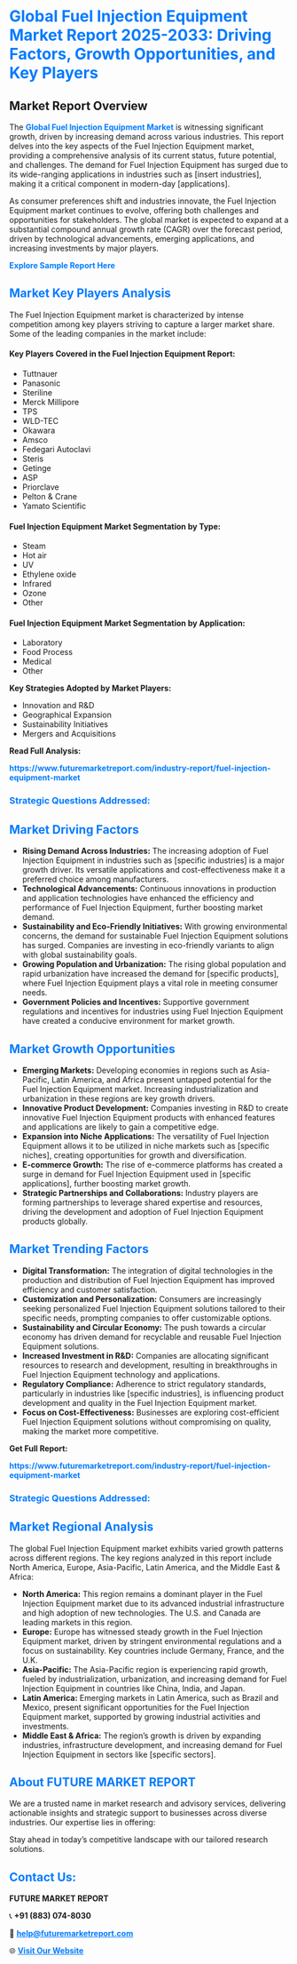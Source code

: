 <h1 style="color: #007BFF;">Global Fuel Injection Equipment Market Report 2025-2033: Driving Factors, Growth Opportunities, and Key Players</h1>

<section id="overview">
<h2>Market Report Overview</h2>
<p>The <a href="https://www.futuremarketreport.com/industry-report/fuel-injection-equipment-market" style="color: #007BFF; text-decoration: none;"><strong>Global Fuel Injection Equipment Market</strong></a> is witnessing significant growth, driven by increasing demand across various industries. This report delves into the key aspects of the Fuel Injection Equipment market, providing a comprehensive analysis of its current status, future potential, and challenges. The demand for Fuel Injection Equipment has surged due to its wide-ranging applications in industries such as [insert industries], making it a critical component in modern-day [applications].</p>
<p>As consumer preferences shift and industries innovate, the Fuel Injection Equipment market continues to evolve, offering both challenges and opportunities for stakeholders. The global market is expected to expand at a substantial compound annual growth rate (CAGR) over the forecast period, driven by technological advancements, emerging applications, and increasing investments by major players.</p>
</section>

<section id="overview">
<p><a href="https://www.futuremarketreport.com/request-sample/reportId=33532" style="color: #007BFF; text-decoration: none;"><strong>Explore Sample Report Here</strong></a></p>
</section>

<section id="key-players">
<h2 style="color: #007BFF;">Market Key Players Analysis</h2>
<p>The Fuel Injection Equipment market is characterized by intense competition among key players striving to capture a larger market share. Some of the leading companies in the market include:</p>
<h4>Key Players Covered in the Fuel Injection Equipment Report:</h4>
<ul><li>Tuttnauer</li><li>Panasonic</li><li>Steriline</li><li>Merck Millipore</li><li>TPS</li><li>WLD-TEC</li><li>Okawara</li><li>Amsco</li><li>Fedegari Autoclavi</li><li>Steris</li><li>Getinge</li><li>ASP</li><li>Priorclave</li><li>Pelton &amp; Crane</li><li>Yamato Scientific</li></ul>
<h4>Fuel Injection Equipment Market Segmentation by Type:</h4>
<ul><li>Steam</li><li>Hot air</li><li>UV</li><li>Ethylene oxide</li><li>Infrared</li><li>Ozone</li><li>Other</li></ul>

<h4>Fuel Injection Equipment Market Segmentation by Application:</h4>
<ul><li>Laboratory</li><li>Food Process</li><li>Medical</li><li>Other</li></ul>
<p><strong>Key Strategies Adopted by Market Players:</strong></p>
<ul>
<li>Innovation and R&D</li>
<li>Geographical Expansion</li>
<li>Sustainability Initiatives</li>
<li>Mergers and Acquisitions</li>
</ul>
</section>

<section>
<p><strong>Read Full Analysis: </strong></p><a href="https://www.futuremarketreport.com/industry-report/fuel-injection-equipment-market" style="color: #007BFF; text-decoration: none;"><strong>https://www.futuremarketreport.com/industry-report/fuel-injection-equipment-market</strong></a>
<h3 style="color: #007BFF;">Strategic Questions Addressed:</h3>
</section>

<section id="driving-factors">
<h2 style="color: #007BFF;">Market Driving Factors</h2>
<ul>
<li><strong>Rising Demand Across Industries:</strong> The increasing adoption of Fuel Injection Equipment in industries such as [specific industries] is a major growth driver. Its versatile applications and cost-effectiveness make it a preferred choice among manufacturers.</li>
<li><strong>Technological Advancements:</strong> Continuous innovations in production and application technologies have enhanced the efficiency and performance of Fuel Injection Equipment, further boosting market demand.</li>
<li><strong>Sustainability and Eco-Friendly Initiatives:</strong> With growing environmental concerns, the demand for sustainable Fuel Injection Equipment solutions has surged. Companies are investing in eco-friendly variants to align with global sustainability goals.</li>
<li><strong>Growing Population and Urbanization:</strong> The rising global population and rapid urbanization have increased the demand for [specific products], where Fuel Injection Equipment plays a vital role in meeting consumer needs.</li>
<li><strong>Government Policies and Incentives:</strong> Supportive government regulations and incentives for industries using Fuel Injection Equipment have created a conducive environment for market growth.</li>
</ul>
</section>

<section id="growth-opportunities">
<h2 style="color: #007BFF;">Market Growth Opportunities</h2>
<ul>
<li><strong>Emerging Markets:</strong> Developing economies in regions such as Asia-Pacific, Latin America, and Africa present untapped potential for the Fuel Injection Equipment market. Increasing industrialization and urbanization in these regions are key growth drivers.</li>
<li><strong>Innovative Product Development:</strong> Companies investing in R&D to create innovative Fuel Injection Equipment products with enhanced features and applications are likely to gain a competitive edge.</li>
<li><strong>Expansion into Niche Applications:</strong> The versatility of Fuel Injection Equipment allows it to be utilized in niche markets such as [specific niches], creating opportunities for growth and diversification.</li>
<li><strong>E-commerce Growth:</strong> The rise of e-commerce platforms has created a surge in demand for Fuel Injection Equipment used in [specific applications], further boosting market growth.</li>
<li><strong>Strategic Partnerships and Collaborations:</strong> Industry players are forming partnerships to leverage shared expertise and resources, driving the development and adoption of Fuel Injection Equipment products globally.</li>
</ul>
</section>

<section id="trending-factors">
<h2 style="color: #007BFF;">Market Trending Factors</h2>
<ul>
<li><strong>Digital Transformation:</strong> The integration of digital technologies in the production and distribution of Fuel Injection Equipment has improved efficiency and customer satisfaction.</li>
<li><strong>Customization and Personalization:</strong> Consumers are increasingly seeking personalized Fuel Injection Equipment solutions tailored to their specific needs, prompting companies to offer customizable options.</li>
<li><strong>Sustainability and Circular Economy:</strong> The push towards a circular economy has driven demand for recyclable and reusable Fuel Injection Equipment solutions.</li>
<li><strong>Increased Investment in R&D:</strong> Companies are allocating significant resources to research and development, resulting in breakthroughs in Fuel Injection Equipment technology and applications.</li>
<li><strong>Regulatory Compliance:</strong> Adherence to strict regulatory standards, particularly in industries like [specific industries], is influencing product development and quality in the Fuel Injection Equipment market.</li>
<li><strong>Focus on Cost-Effectiveness:</strong> Businesses are exploring cost-efficient Fuel Injection Equipment solutions without compromising on quality, making the market more competitive.</li>
</ul>
</section>

<section>
<p><strong>Get Full Report: </strong></p><a href="https://www.futuremarketreport.com/industry-report/fuel-injection-equipment-market" style="color: #007BFF; text-decoration: none;"><strong>https://www.futuremarketreport.com/industry-report/fuel-injection-equipment-market</strong></a>
<h3 style="color: #007BFF;">Strategic Questions Addressed:</h3>
</section>


<section id="regional-analysis">
<h2 style="color: #007BFF;">Market Regional Analysis</h2>
<p>The global Fuel Injection Equipment market exhibits varied growth patterns across different regions. The key regions analyzed in this report include North America, Europe, Asia-Pacific, Latin America, and the Middle East & Africa:</p>
<ul>
<li><strong>North America:</strong> This region remains a dominant player in the Fuel Injection Equipment market due to its advanced industrial infrastructure and high adoption of new technologies. The U.S. and Canada are leading markets in this region.</li>
<li><strong>Europe:</strong> Europe has witnessed steady growth in the Fuel Injection Equipment market, driven by stringent environmental regulations and a focus on sustainability. Key countries include Germany, France, and the U.K.</li>
<li><strong>Asia-Pacific:</strong> The Asia-Pacific region is experiencing rapid growth, fueled by industrialization, urbanization, and increasing demand for Fuel Injection Equipment in countries like China, India, and Japan.</li>
<li><strong>Latin America:</strong> Emerging markets in Latin America, such as Brazil and Mexico, present significant opportunities for the Fuel Injection Equipment market, supported by growing industrial activities and investments.</li>
<li><strong>Middle East & Africa:</strong> The region’s growth is driven by expanding industries, infrastructure development, and increasing demand for Fuel Injection Equipment in sectors like [specific sectors].</li>
</ul>
</section>

<footer>
<h2 style="color: #007BFF;">About FUTURE MARKET REPORT</h2>
<p>We are a trusted name in market research and advisory services, delivering actionable insights and strategic support to businesses across diverse industries. Our expertise lies in offering:</p>

<p>Stay ahead in today’s competitive landscape with our tailored research solutions.</p>

<h2 style="color: #007BFF;">Contact Us:</h2>
<p><strong>FUTURE MARKET REPORT</strong></p>
<p>📞 <strong>+91 (883) 074-8030</strong></p>
<p>📧 <strong><a href="mailto:help@futuremarketreport.com" style="color: #007BFF;">help@futuremarketreport.com</a></strong></p>
<p>🌐 <strong><a href="https://www.futuremarketreport.com/" style="color: #007BFF;">Visit Our Website</a></strong></p>
</footer>